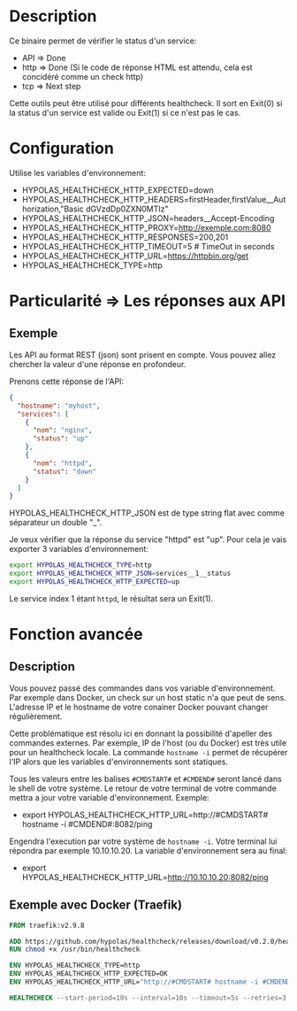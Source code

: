 # Description

Ce binaire permet de vérifier le status d'un service:

- API => Done
- http => Done (Si le code de réponse HTML est attendu, cela est concidéré comme un check http)
- tcp => Next step

Cette outils peut être utilisé pour différents healthcheck. Il sort en Exit(0) si la status d'un service est valide ou Exit(1) si ce n'est pas le cas.

# Configuration

Utilise les variables d'environnement:

- HYPOLAS_HEALTHCHECK_HTTP_EXPECTED=down
- HYPOLAS_HEALTHCHECK_HTTP_HEADERS=firstHeader,firstValue\_\_Authorization,"Basic dGVzdDp0ZXN0MTIz"
- HYPOLAS_HEALTHCHECK_HTTP_JSON=headers\_\_Accept-Encoding
- HYPOLAS_HEALTHCHECK_HTTP_PROXY=http://exemple.com:8080
- HYPOLAS_HEALTHCHECK_HTTP_RESPONSES=200,201
- HYPOLAS_HEALTHCHECK_HTTP_TIMEOUT=5 # TimeOut in seconds
- HYPOLAS_HEALTHCHECK_HTTP_URL=https://httpbin.org/get
- HYPOLAS_HEALTHCHECK_TYPE=http

# Particularité => Les réponses aux API

## Exemple

Les API au format REST (json) sont prisent en compte. Vous pouvez allez chercher la valeur d'une réponse en profondeur.

Prenons cette réponse de l'API:

```json
{
  "hostname": "myhost",
  "services": [
    {
      "nom": "nginx",
      "status": "up"
    },
    {
      "nom": "httpd",
      "status": "down"
    }
  ]
}
```

HYPOLAS_HEALTHCHECK_HTTP_JSON est de type string flat avec comme séparateur un double "\_".

Je veux vérifier que la réponse du service "httpd" est "up". Pour cela je vais exporter 3 variables d'environnement:

```bash
export HYPOLAS_HEALTHCHECK_TYPE=http
export HYPOLAS_HEALTHCHECK_HTTP_JSON=services__1__status
export HYPOLAS_HEALTHCHECK_HTTP_EXPECTED=up
```

Le service index 1 étant `httpd`, le résultat sera un Exit(1).

# Fonction avancée

## Description

Vous pouvez passé des commandes dans vos variable d'environnement. Par exemple dans Docker, un check sur un host static n'a que peut de sens. L'adresse IP et le hostname de votre conainer Docker pouvant changer régulièrement.

Cette problématique est résolu ici en donnant la possibilité d'apeller des commandes externes. Par exemple, IP de l'host (ou du Docker) est très utile pour un healthcheck locale. La commande `hostname -i` permet de récupérer l'IP alors que les variables d'environnements sont statiques.

Tous les valeurs entre les balises `#CMDSTART#` et `#CMDEND#` seront lancé dans le shell de votre système. Le retour de votre terminal de votre commande mettra a jour votre variable d'environnement. Exemple:

- export HYPOLAS_HEALTHCHECK_HTTP_URL=http://#CMDSTART# hostname -i #CMDEND#:8082/ping

Engendra l'execution par votre système de `hostname -i`. Votre terminal lui répondra par exemple 10.10.10.20. La variable d'environnement sera au final:

- export HYPOLAS_HEALTHCHECK_HTTP_URL=http://10.10.10.20:8082/ping

## Exemple avec Docker (Traefik)

```Dockerfile
FROM traefik:v2.9.8

ADD https://github.com/hypolas/healthcheck/releases/download/v0.2.0/healthcheck_hpl-linux-amd64 /usr/bin/healthcheck
RUN chmod +x /usr/bin/healthcheck

ENV HYPOLAS_HEALTHCHECK_TYPE=http
ENV HYPOLAS_HEALTHCHECK_HTTP_EXPECTED=OK
ENV HYPOLAS_HEALTHCHECK_HTTP_URL="http://#CMDSTART# hostname -i #CMDEND#:8082/ping"

HEALTHCHECK --start-period=10s --interval=10s --timeout=5s --retries=3 CMD healthcheck
```

